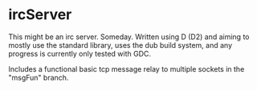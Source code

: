 # ircServer
This might be an irc server. Someday.
Written using D (D2) and aiming to mostly use the standard library, uses the dub build system, and any progress is currently only tested with GDC.

Includes a functional basic tcp message relay to multiple sockets in the "msgFun" branch.
